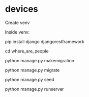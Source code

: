 # devices

Create venv

Inside venv: 

pip install django djangorestframework

cd where_are_people

python manage.py makemigration

python manage.py migrate

python manage.py seed

python manage.py runserver
